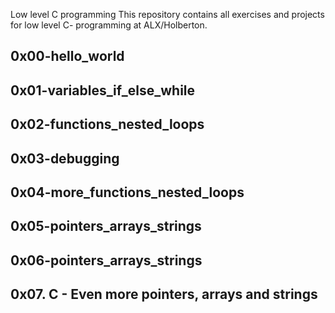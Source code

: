 Low level C programming
This repository contains all exercises and projects for low level C- programming at ALX/Holberton.

## 0x00-hello_world
## 0x01-variables_if_else_while
## 0x02-functions_nested_loops
## 0x03-debugging
## 0x04-more_functions_nested_loops
## 0x05-pointers_arrays_strings
## 0x06-pointers_arrays_strings
## 0x07. C - Even more pointers, arrays and strings

